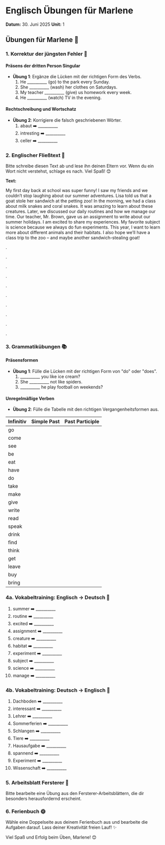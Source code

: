 # Englisch Übungen für Marlene
**Datum:** 30. Juni 2025
**Unit:** 1

## Übungen für Marlene 🌟

### 1. Korrektur der jüngsten Fehler 🎯

#### Präsens der dritten Person Singular
- **Übung 1**: Ergänze die Lücken mit der richtigen Form des Verbs.
  1. He __________ (go) to the park every Sunday.
  2. She __________ (wash) her clothes on Saturdays.
  3. My teacher __________ (give) us homework every week.
  4. He __________ (watch) TV in the evening.

#### Rechtschreibung und Wortschatz
- **Übung 2**: Korrigiere die falsch geschriebenen Wörter.
  1. abaut ➡️ __________
  2. intresting ➡️ __________
  3. celler ➡️ __________

### 2. Englischer Fließtext 📖

Bitte schreibe diesen Text ab und lese ihn deinen Eltern vor. Wenn du ein Wort nicht verstehst, schlage es nach. Viel Spaß! 😊

**Text:**

My first day back at school was super funny! I saw my friends and we couldn’t stop laughing about our summer adventures. Lisa told us that a goat stole her sandwich at the petting zoo! In the morning, we had a class about milk snakes and coral snakes. It was amazing to learn about these creatures. Later, we discussed our daily routines and how we manage our time. Our teacher, Mr. Brown, gave us an assignment to write about our summer holidays. I am excited to share my experiences. My favorite subject is science because we always do fun experiments. This year, I want to learn more about different animals and their habitats. I also hope we’ll have a class trip to the zoo – and maybe another sandwich-stealing goat!

.

.

.

.

.

.

.

.

.

.

### 3. Grammatikübungen 📚

#### Präsensformen
- **Übung 1**: Fülle die Lücken mit der richtigen Form von "do" oder "does".
  1. __________ you like ice cream?
  2. She __________ not like spiders.
  3. __________ he play football on weekends?

#### Unregelmäßige Verben
- **Übung 2**: Fülle die Tabelle mit den richtigen Vergangenheitsformen aus.


| Infinitiv | Simple Past | Past Participle |
|-----------|-------------|-----------------|
| go        |             |                 |
| come      |             |                 |
| see       |             |                 |
| be        |             |                 |
| eat       |             |                 |
| have      |             |                 |
| do        |             |                 |
| take      |             |                 |
| make      |             |                 |
| give      |             |                 |
| write     |             |                 |
| read      |             |                 |
| speak     |             |                 |
| drink     |             |                 |
| find      |             |                 |
| think     |             |                 |
| get       |             |                 |
| leave     |             |                 |
| buy       |             |                 |
| bring     |             |                 |

### 4a. Vokabeltraining: Englisch → Deutsch 📖

1. summer ➡️ __________
2. routine ➡️ __________
3. excited ➡️ __________
4. assignment ➡️ __________
5. creature ➡️ __________
6. habitat ➡️ __________
7. experiment ➡️ __________
8. subject ➡️ __________
9. science ➡️ __________
10. manage ➡️ __________

### 4b. Vokabeltraining: Deutsch → Englisch 📖

1. Dachboden ➡️ __________
2. interessant ➡️ __________
3. Lehrer ➡️ __________
4. Sommerferien ➡️ __________
5. Schlangen ➡️ __________
6. Tiere ➡️ __________
7. Hausaufgabe ➡️ __________
8. spannend ➡️ __________
9. Experiment ➡️ __________
10. Wissenschaft ➡️ __________

### 5. **Arbeitsblatt Fersterer** 📄

Bitte bearbeite eine Übung aus den Fersterer-Arbeitsblättern, die dir besonders herausfordernd erscheint.

### 6. **Ferienbuch** 🌞

Wähle eine Doppelseite aus deinem Ferienbuch aus und bearbeite die Aufgaben darauf. Lass deiner Kreativität freien Lauf! ✨

Viel Spaß und Erfolg beim Üben, Marlene! 😊
